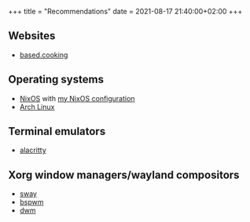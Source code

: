 +++
title = "Recommendations"
date = 2021-08-17 21:40:00+02:00
+++
## Websites

- [based.cooking](https://based.cooking)

## Operating systems

- [NixOS](https://nixos.org/) with [my NixOS configuration](https://codeberg.org/papojari/nixos-config)
- [Arch Linux](https://archlinux.org/)

## Terminal emulators

- [alacritty](https://github.com/alacritty/alacritty)

## Xorg window managers/wayland compositors

- [sway](https://github.com/swaywm/sway)
- [bspwm](https://github.com/baskerville/bspwm)
- [dwm](https://dwm.suckless.org/)
